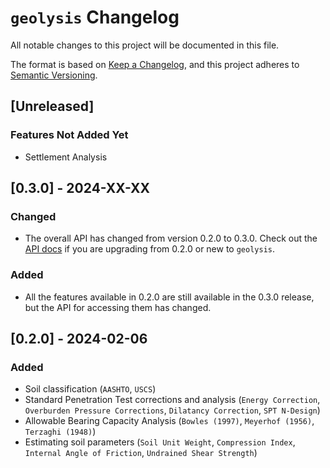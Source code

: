 # `geolysis` Changelog

All notable changes to this project will be documented in this file.

The format is based on [Keep a Changelog](https://keepachangelog.com/en/1.0.0/),
and this project adheres to [Semantic Versioning](https://semver.org/spec/v2.0.0.html).

## [Unreleased]

### Features Not Added Yet

- Settlement Analysis

## [0.3.0] - 2024-XX-XX

### Changed

- The overall API has changed from version 0.2.0 to 0.3.0.
  Check out the [API docs](https://geolysis.rtfd.io/en/latest)
  if you are upgrading from 0.2.0 or new to `geolysis`.

### Added

- All the features available in 0.2.0 are still available
  in the 0.3.0 release, but the API for accessing them has
  changed.

## [0.2.0] - 2024-02-06

### Added

- Soil classification (`AASHTO`, `USCS`)
- Standard Penetration Test corrections and analysis (`Energy Correction`,
  `Overburden Pressure Corrections`, `Dilatancy Correction`, `SPT N-Design`)
- Allowable Bearing Capacity Analysis (`Bowles (1997)`, `Meyerhof (1956)`,
  `Terzaghi (1948)`)
- Estimating soil parameters (`Soil Unit Weight`, `Compression Index`,
  `Internal Angle of Friction`, `Undrained Shear Strength`)
